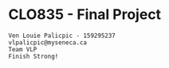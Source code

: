 # CLO835 - Final Project
```
Ven Louie Palicpic - 159295237
vlpalicpic@myseneca.ca
Team VLP
Finish Strong!
```